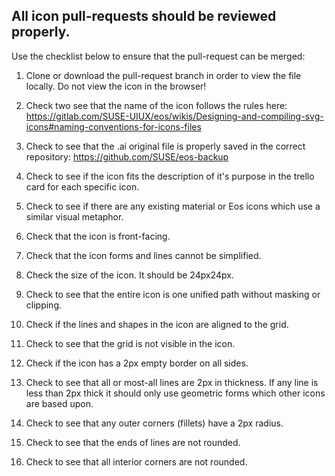 ## All icon pull-requests should be reviewed properly.

Use the checklist below to ensure that the pull-request can be merged:

1. Clone or download the pull-request branch in order to view the file locally. Do not view the icon in the browser!

1. Check two see that the name of the icon follows the rules here: https://gitlab.com/SUSE-UIUX/eos/wikis/Designing-and-compiling-svg-icons#naming-conventions-for-icons-files

1. Check to see that the .ai original file is properly saved in the correct repository: https://github.com/SUSE/eos-backup

1. Check to see if the icon fits the description of it's purpose in the trello card for each specific icon.

1. Check to see if there are any existing material or Eos icons which use a similar visual metaphor.

1. Check that the icon is front-facing.

1. Check that the icon forms and lines cannot be simplified.

1. Check the size of the icon. It should be 24px24px.

1. Check to see that the entire icon is one unified path without masking or clipping.

1. Check if the lines and shapes in the icon are aligned to the grid.

1. Check to see that the grid is not visible in the icon.

1. Check if the icon has a 2px empty border on all sides.

1. Check to see that all or most-all lines are 2px in thickness. If any line is less than 2px thick it should only use geometric forms which other icons are based upon.

1. Check to see that any outer corners (fillets) have a 2px radius. 

1. Check to see that the ends of lines are not rounded.

1. Check to see that all interior corners are not rounded.

